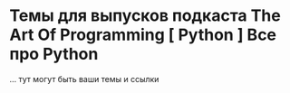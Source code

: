 # Темы для выпусков подкаста The Art Of Programming [ Python ]  Все про Python

… тут могут быть ваши темы и ссылки